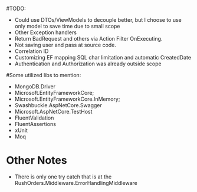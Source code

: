 #TODO:

- Could use DTOs/ViewModels to decouple better, but I choose to use only model to save time due to small scope
- Other Exception handlers
- Return BadRequest and others via Action Filter OnExecuting.
- Not saving user and pass at source code.
- Correlation ID
- Customizing EF mapping SQL char limitation and automatic CreatedDate 
- Authentication and Authorization was already outside scope

#Some utilized libs to mention:
- MongoDB.Driver
- Microsoft.EntityFrameworkCore;
- Microsoft.EntityFrameworkCore.InMemory;
- Swashbuckle.AspNetCore.Swagger
- Microsoft.AspNetCore.TestHost
- FluentValidation
- FluentAssertions
- xUnit
- Moq

# Other Notes
- There is only one try catch that is at the RushOrders.Middleware.ErrorHandlingMiddleware